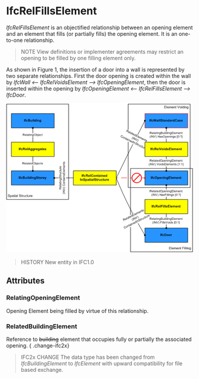 # IfcRelFillsElement

_IfcRelFillsElement_ is an objectified relationship between an opening element and an element that fills (or partially fills) the opening element. It is an one-to-one relationship.

> NOTE  View definitions or implementer agreements may restrict an opening to be filled by one filling element only.

As shown in Figure 1, the insertion of a door into a wall is represented by two separate relationships. First the door opening is created within the wall by _IfcWall <-- IfcRelVoidsElement --> IfcOpeningElement_, then the door is inserted within the opening by _IfcOpeningElement <-- IfcRelFillsElement --> IfcDoor_.



!["relationships for filling"](../../../../figures/ifcrelfillselements-fig1.png "Figure 1 &mdash; Relationships for element filling")

> HISTORY  New entity in IFC1.0

## Attributes

### RelatingOpeningElement
Opening Element being filled by virtue of this relationship.

### RelatedBuildingElement
Reference to ~~building~~ element that occupies fully or partially the associated opening.
{ .change-ifc2x}
> IFC2x CHANGE  The data type has been changed from _IfcBuildingElement_ to _IfcElement_ with upward compatibility for file based exchange.
